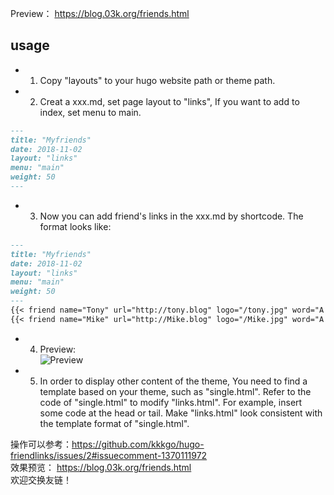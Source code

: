 Preview： https://blog.03k.org/friends.html   
## usage
 - 1. Copy "layouts" to your hugo website path or theme path.   
 - 2. Creat a xxx.md, set page layout to "links", If you want to add to index, set menu to main.  
```markdown
---
title: "Myfriends"
date: 2018-11-02
layout: "links"
menu: "main"
weight: 50
---
```
 - 3. Now you can add friend's links in the xxx.md by shortcode. The format looks like:  
```markdown
---
title: "Myfriends"
date: 2018-11-02
layout: "links"
menu: "main"
weight: 50
---
{{< friend name="Tony" url="http://tony.blog" logo="/tony.jpg" word="A funny guy" >}}  
{{< friend name="Mike" url="http://Mike.blog" logo="/Mike.jpg" word="A poor guy" >}}  
```

- 4. Preview:   
![Preview](https://i.loli.net/2018/11/02/5bdbb398c097c.png)
 - 5. In order to display other content of the theme, You need to find a template based on your theme, such as "single.html". Refer to the code of "single.html" to modify "links.html". For example, insert some code at the head or tail. Make "links.html" look consistent with the template format of "single.html".
  

操作可以参考：https://github.com/kkkgo/hugo-friendlinks/issues/2#issuecomment-1370111972  
效果预览：  https://blog.03k.org/friends.html  
欢迎交换友链！  
